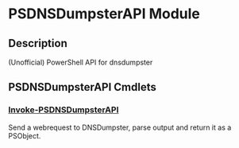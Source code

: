 ﻿---
Module Name: PSDNSDumpsterAPI
Module Guid: cb0a589a-fc8f-44fd-90dc-c9be3827a2f3
Download Help Link: https://github.com/justin-p/PSDNSDumpsterAPI/release/PSDNSDumpsterAPI/docs/PSDNSDumpsterAPI.md
Help Version: 0.0.1
Locale: en-US
---

# PSDNSDumpsterAPI Module
## Description
(Unofficial) PowerShell API for dnsdumpster

## PSDNSDumpsterAPI Cmdlets
### [Invoke-PSDNSDumpsterAPI](Invoke-PSDNSDumpsterAPI.md)
Send a webrequest to DNSDumpster, parse output and return it as a PSObject.


